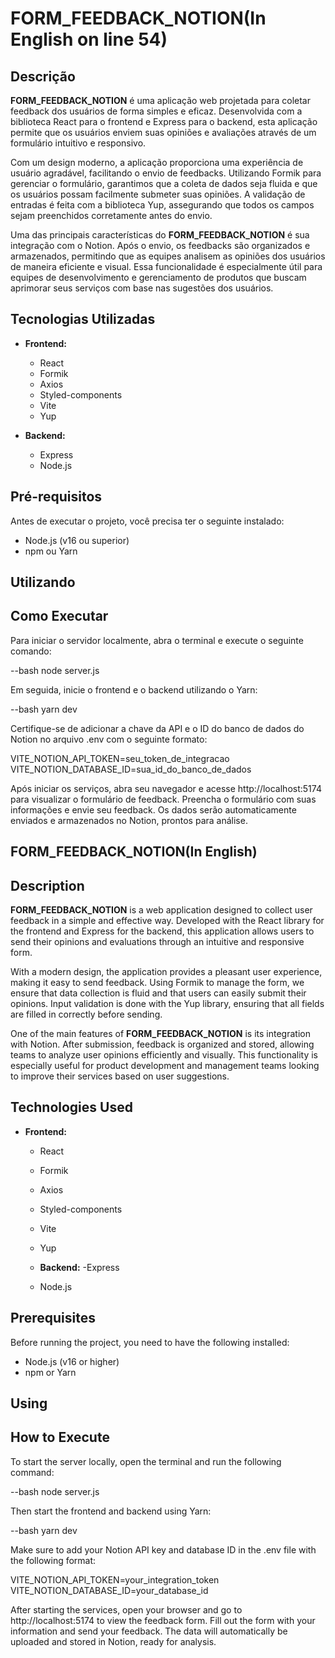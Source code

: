 # FORM_FEEDBACK_NOTION(In English on line 54)

## Descrição

**FORM_FEEDBACK_NOTION** é uma aplicação web projetada para coletar feedback dos usuários de forma simples e eficaz. Desenvolvida com a biblioteca React para o frontend e Express para o backend, esta aplicação permite que os usuários enviem suas opiniões e avaliações através de um formulário intuitivo e responsivo.

Com um design moderno, a aplicação proporciona uma experiência de usuário agradável, facilitando o envio de feedbacks. Utilizando Formik para gerenciar o formulário, garantimos que a coleta de dados seja fluida e que os usuários possam facilmente submeter suas opiniões. A validação de entradas é feita com a biblioteca Yup, assegurando que todos os campos sejam preenchidos corretamente antes do envio.

Uma das principais características do **FORM_FEEDBACK_NOTION** é sua integração com o Notion. Após o envio, os feedbacks são organizados e armazenados, permitindo que as equipes analisem as opiniões dos usuários de maneira eficiente e visual. Essa funcionalidade é especialmente útil para equipes de desenvolvimento e gerenciamento de produtos que buscam aprimorar seus serviços com base nas sugestões dos usuários.

## Tecnologias Utilizadas

- **Frontend:**
  - React
  - Formik
  - Axios
  - Styled-components
  - Vite
  - Yup

- **Backend:**
  - Express
  - Node.js

## Pré-requisitos

Antes de executar o projeto, você precisa ter o seguinte instalado:

- Node.js (v16 ou superior)
- npm ou Yarn
 
## Utilizando

 ## Como Executar

 Para iniciar o servidor localmente, abra o terminal e execute o seguinte comando:

  --bash
  node server.js

Em seguida, inicie o frontend e o backend utilizando o Yarn:

--bash
yarn dev

Certifique-se de adicionar a chave da API e o ID do banco de dados do Notion no arquivo .env com o seguinte formato:

VITE_NOTION_API_TOKEN=seu_token_de_integracao
VITE_NOTION_DATABASE_ID=sua_id_do_banco_de_dados

Após iniciar os serviços, abra seu navegador e acesse http://localhost:5174 para visualizar o formulário de feedback. 
Preencha o formulário com suas informações e envie seu feedback. Os dados serão automaticamente enviados e armazenados no Notion, prontos para análise.

## FORM_FEEDBACK_NOTION(In English)

## Description

**FORM_FEEDBACK_NOTION** is a web application designed to collect user feedback in a simple and effective way. Developed with the React library for the frontend and Express for the backend, this application allows users to send their opinions and evaluations through an intuitive and responsive form.

With a modern design, the application provides a pleasant user experience, making it easy to send feedback. Using Formik to manage the form, we ensure that data collection is fluid and that users can easily submit their opinions. Input validation is done with the Yup library, ensuring that all fields are filled in correctly before sending.

One of the main features of **FORM_FEEDBACK_NOTION** is its integration with Notion. After submission, feedback is organized and stored, allowing teams to analyze user opinions efficiently and visually. This functionality is especially useful for product development and management teams looking to improve their services based on user suggestions.

## Technologies Used

- **Frontend:**
  - React
  - Formik
  - Axios
  - Styled-components
  - Vite
  - Yup

  - **Backend:**
  -Express
  - Node.js

## Prerequisites

Before running the project, you need to have the following installed:

- Node.js (v16 or higher)
- npm or Yarn
 
## Using

 ## How to Execute

 To start the server locally, open the terminal and run the following command:

  --bash
  node server.js

Then start the frontend and backend using Yarn:

--bash
yarn dev

Make sure to add your Notion API key and database ID in the .env file with the following format:

VITE_NOTION_API_TOKEN=your_integration_token
VITE_NOTION_DATABASE_ID=your_database_id

After starting the services, open your browser and go to http://localhost:5174 to view the feedback form. 
Fill out the form with your information and send your feedback. The data will automatically be uploaded and stored in Notion, ready for analysis.